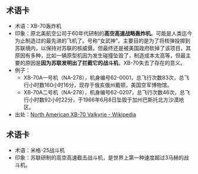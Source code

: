 ## 术语卡
- 术语：XB-70轰炸机
- 印象：原北美航空公司于60年代研制的**高空高速战略轰炸机**。可能是人类迄今为止制造过的最先进的飞机了。号称“女武神”。主要目的是为了将核弹投掷到苏联境内，以保持对苏联的核威慑。但最终还是被美国政府砍掉了该项目，其原因有多种，比如一辆原型机因为发生碰撞坠毁了，制造成本太高等，但最主要的原因是**因为苏联发明出了拦截它的战斗机**，XB-70失去了存在的意义。
- 例子：
	- XB-70A一号机（NA-278），机身编号62-0001，总飞行次数83次，总飞行小时数160小时16分，现存于俄亥俄州戴顿，美国空军博物馆。
	- XB-70A二号机（NA-278），机身编号62-0207，总飞行次数46次，总飞行小时数92小时22分，于1966年6月8日坠毁于加州巴斯托北方沙漠地区。
- 出处：[North American XB-70 Valkyrie - Wikipedia][1]

## 术语卡
- 术语：米格-25战斗机
- 印象：苏联研制的高空高速截击战斗机，是世界上第一种速度超过3马赫的战斗机。

[1]:	https://en.wikipedia.org/wiki/North_American_XB-70_Valkyrie